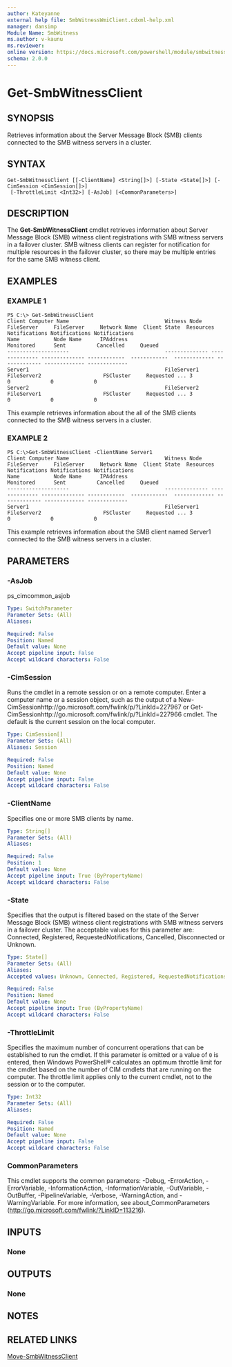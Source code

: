 ```yaml
---
author: Kateyanne
external help file: SmbWitnessWmiClient.cdxml-help.xml
manager: dansimp
Module Name: SmbWitness
ms.author: v-kaunu
ms.reviewer: 
online version: https://docs.microsoft.com/powershell/module/smbwitness/get-smbwitnessclient?view=windowsserver2012-ps&wt.mc_id=ps-gethelp
schema: 2.0.0
---
```


# Get-SmbWitnessClient

## SYNOPSIS
Retrieves information about the Server Message Block (SMB) clients connected to the SMB witness servers in a cluster.

## SYNTAX

```
Get-SmbWitnessClient [[-ClientName] <String[]>] [-State <State[]>] [-CimSession <CimSession[]>]
 [-ThrottleLimit <Int32>] [-AsJob] [<CommonParameters>]
```

## DESCRIPTION
The **Get-SmbWitnessClient** cmdlet retrieves information about Server Message Block (SMB) witness client registrations with SMB witness servers in a failover cluster.
SMB witness clients can register for notification for multiple resources in the failover cluster, so there may be multiple entries for the same SMB witness client.

## EXAMPLES

### EXAMPLE 1
```
PS C:\> Get-SmbWitnessClient
Client Computer Name                               Witness Node   FileServer     FileServer     Network Name  Client State  Resources     Notifications Notifications Notifications 
Name           Node Name      IPAddress                                  Monitored      Sent          Cancelled     Queued 
--------------------                               -------------- -------------- -------------- ------------  ------------  ------------- ------------- ------------- ------------- 
Server1                                            FileServer1   FileServer2                    FSCluster     Requested ... 3             0             0             0 
Server2                                            FileServer2   FileServer1                    FSCluster     Requested ... 3             0             0             0
```

This example retrieves information about the all of the SMB clients connected to the SMB witness servers in a cluster.

### EXAMPLE 2
```
PS C:\>Get-SmbWitnessClient -ClientName Server1
Client Computer Name                               Witness Node   FileServer     FileServer     Network Name  Client State  Resources     Notifications Notifications Notifications 
Name           Node Name      IPAddress                                  Monitored      Sent          Cancelled     Queued 
--------------------                               -------------- -------------- -------------- ------------  ------------  ------------- ------------- ------------- ------------- 
Server1                                            FileServer1   FileServer2                    FSCluster     Requested ... 3             0             0             0
```

This example retrieves information about the SMB client named Server1 connected to the SMB witness servers in a cluster.

## PARAMETERS

### -AsJob
ps_cimcommon_asjob

```yaml
Type: SwitchParameter
Parameter Sets: (All)
Aliases: 

Required: False
Position: Named
Default value: None
Accept pipeline input: False
Accept wildcard characters: False
```

### -CimSession
Runs the cmdlet in a remote session or on a remote computer.
Enter a computer name or a session object, such as the output of a New-CimSessionhttp://go.microsoft.com/fwlink/p/?LinkId=227967 or Get-CimSessionhttp://go.microsoft.com/fwlink/p/?LinkId=227966 cmdlet.
The default is the current session on the local computer.

```yaml
Type: CimSession[]
Parameter Sets: (All)
Aliases: Session

Required: False
Position: Named
Default value: None
Accept pipeline input: False
Accept wildcard characters: False
```

### -ClientName
Specifies one or more SMB clients by name.

```yaml
Type: String[]
Parameter Sets: (All)
Aliases: 

Required: False
Position: 1
Default value: None
Accept pipeline input: True (ByPropertyName)
Accept wildcard characters: False
```

### -State
Specifies that the output is filtered based on the state of the Server Message Block (SMB) witness client registrations with SMB witness servers in a failover cluster. 
The acceptable values for this parameter are: Connected, Registered, RequestedNotifications, Cancelled, Disconnected or Unknown.

```yaml
Type: State[]
Parameter Sets: (All)
Aliases: 
Accepted values: Unknown, Connected, Registered, RequestedNotifications, Cancelled, Disconnected

Required: False
Position: Named
Default value: None
Accept pipeline input: True (ByPropertyName)
Accept wildcard characters: False
```

### -ThrottleLimit
Specifies the maximum number of concurrent operations that can be established to run the cmdlet.
If this parameter is omitted or a value of `0` is entered, then Windows PowerShell® calculates an optimum throttle limit for the cmdlet based on the number of CIM cmdlets that are running on the computer.
The throttle limit applies only to the current cmdlet, not to the session or to the computer.

```yaml
Type: Int32
Parameter Sets: (All)
Aliases: 

Required: False
Position: Named
Default value: None
Accept pipeline input: False
Accept wildcard characters: False
```

### CommonParameters
This cmdlet supports the common parameters: -Debug, -ErrorAction, -ErrorVariable, -InformationAction, -InformationVariable, -OutVariable, -OutBuffer, -PipelineVariable, -Verbose, -WarningAction, and -WarningVariable. For more information, see about_CommonParameters (http://go.microsoft.com/fwlink/?LinkID=113216).

## INPUTS

### None

## OUTPUTS

### None

## NOTES

## RELATED LINKS

[Move-SmbWitnessClient](./Move-SmbWitnessClient.md)

